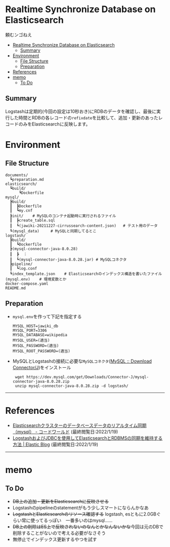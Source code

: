 # Realtime Synchronize Database on Elasticsearch
頼むンゴねえ

- [Realtime Synchronize Database on Elasticsearch](#realtime-synchronize-database-on-elasticsearch)
  - [Summary](#summary)
- [Environment](#environment)
  - [File Structure](#file-structure)
  - [Preparation](#preparation)
- [References](#references)
- [memo](#memo)
  - [To Do](#to-do)

## Summary

Logstashは定期的(今回の設定は10秒おき)にRDBのデータを確認し、最後に実行した時間とRDBの各レコードの`refixdate`を比較して、追加・更新のあったレコードのみをElasticsearchに反映します。


# Environment 

## File Structure

```
documents/
  ┗preparation.md
elasticsearch/
  ┗build/
      ┗Dockerfile
mysql/
  ┣build/
  ┃  ┣Dockerfile
  ┃  ┗my.cnf
  ┣init/    # MySQLのコンテナ起動時に実行されるファイル
  ┃  ┣create_table.sql
  ┃  ┗(jawiki-20211227-cirrussearch-content.json)   # テスト用のデータ
  ┗(mysql_data)     # MySQLと同期してるとこ
logstash/
  ┣build/
  ┃  ┗Dockerfile
  ┣(mysql-connector-java-8.0.28)
  ┃  ┣  ︙
  ┃  ┗(mysql-connector-java-8.0.28.jar) # MySQLコネクタ
  ┣pipeline/
  ┃  ┗log.conf
  ┗index_template.json    # Elasticsearchのインデックス構造を書いたファイル
(mysql.env)    # 環境変数とか
docker-compose.yaml
README.md
```

## Preparation
- `mysql.env`を作って下記を指定する
    ```
    MYSQL_HOST=jawiki_db
    MYSQL_PORT=3306
    MYSQL_DATABASE=wikipedia
    MYSQL_USER=(適当)
    MYSQL_PASSWORD=(適当)
    MYSQL_ROOT_PASSWORD=(適当)
    ```

- MySQLとLogstashの接続に必要な`MySQLコネクタ`([MySQL :: Download Connector/J](https://dev.mysql.com/downloads/connector/j/))をインストール
   ```
    wget https://dev.mysql.com/get/Downloads/Connector-J/mysql-connector-java-8.0.28.zip
    unzip mysql-connector-java-8.0.28.zip -d logstash/
   ```

---

# References
- [Elasticsearchクラスターのデータベースデータのリアルタイム同期（mysql） - コードワールド](https://www.codetd.com/ja/article/11891206) (最終閲覧日:2022/1/19)
- [LogstashおよびJDBCを使用してElasticsearchとRDBMSの同期を維持する方法 | Elastic Blog](https://www.elastic.co/jp/blog/how-to-keep-elasticsearch-synchronized-with-a-relational-database-using-logstash) (最終閲覧日:2022/1/19)
  
---

# memo
## To Do
- ~~DB上の追加・更新をElasticsearchに反映させる~~
- Logstashのpipelineのstatementがもう少しスマートにならんかなあ
- ~~LogstashとElasticsearchのリソース確認する~~ logstash, esともに2.0GBぐらい常に使ってるっぽい　一番多いのはmysql……
- ~~DB上の削除はES上で反映されないのなんとかなんないかな~~今回は元のDBで削除することがないので考える必要がなさそう
- 無停止でインデックス更新するやつを試す